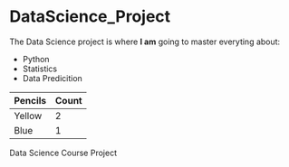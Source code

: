 # DataScience_Project
The Data Science project is where **I am** going to master everyting about:

* Python
* Statistics
* Data Predicition

| Pencils  | Count    |
|----------|----------|
| Yellow   | 2        |
| Blue     | 1        |

Data Science Course Project
